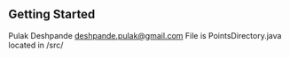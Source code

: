 ## Getting Started

Pulak Deshpande
deshpande.pulak@gmail.com
File is PointsDirectory.java located in /src/
